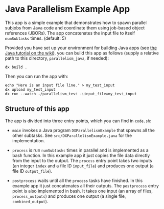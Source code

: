 Java Parallelism Example App
============================

This app is a simple example that demonstrates how to spawn parallel subjobs
from Java code and coordinate them using job-based object references (JBORs).
The app concatenates the input file to itself `numSubtasks` times. (default: 5)

Provided you have set up your environment for building Java apps (see [the Java
tutorial on the
wiki](https://wiki.dnanexus.com/Developer-Tutorials/Java/Java)), you can build
this app as follows (supply a relative path to this directory,
`parallelism_java`, if needed):

```
dx build .
```

Then you can run the app with:

```
echo "Here is an input file line." > my_test_input
dx upload my_test_input
dx run --watch ./parallelism_test -iinput_file=my_test_input
```

Structure of this app
---------------------

The app is divided into three entry points, which you can find in `code.sh`:

* `main` invokes a Java program `DXParallelismExample` that spawns all the
  other subtasks. See `src/DXParallelismExample.java` for the implementation.

* `process` is run `numSubtasks` times in parallel and is implemented as a bash
  function. In this example app it just copies the file data directly from the
  input to the output. The `process` entry point takes two inputs (an integer
  `index` and a file ID `input_file`) and produces one output (a file ID
  `output_file`).

* `postprocess` waits until all the `process` tasks have finished. In this
  example app it just concatenates all their outputs. The `postprocess` entry
  point is also implemented in bash. It takes one input (an array of files,
  `process_outputs`) and produces one output (a single file,
  `combined_output`).
